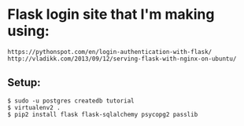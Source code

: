 # Flask login site that I'm making using:
```
https://pythonspot.com/en/login-authentication-with-flask/
http://vladikk.com/2013/09/12/serving-flask-with-nginx-on-ubuntu/
```

## Setup:
```
$ sudo -u postgres createdb tutorial
$ virtualenv2 .
$ pip2 install flask flask-sqlalchemy psycopg2 passlib
```